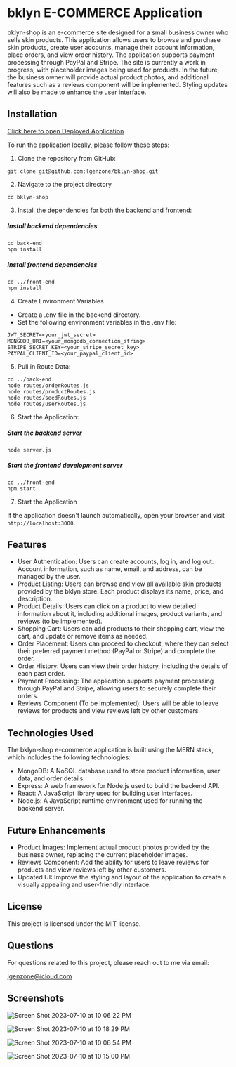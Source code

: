 # bklyn E-COMMERCE Application

bklyn-shop is an e-commerce site designed for a small business owner who sells skin products. This application allows users to browse and purchase skin products, create user accounts, manage their account information, place orders, and view order history. The application supports payment processing through PayPal and Stripe. The site is currently a work in progress, with placeholder images being used for products. In the future, the business owner will provide actual product photos, and additional features such as a reviews component will be implemented. Styling updates will also be made to enhance the user interface.

## Installation 

[Click here to open Deployed Application](https://bklyn-shop-app-7862908fb146.herokuapp.com/)

To run the application locally, please follow these steps:

1. Clone the repository from GitHub:
```
git clone git@github.com:lgenzone/bklyn-shop.git
```

2. Navigate to the project directory 
```
cd bklyn-shop
```

3. Install the dependencies for both the backend and frontend:

##### Install backend dependencies
```
cd back-end
npm install
```
##### Install frontend dependencies
```
cd ../front-end
npm install
```

4. Create Environment Variables 
* Create a .env file in the backend directory.
* Set the following environment variables in the .env file:
```
JWT_SECRET=<your_jwt_secret>
MONGODB_URI=<your_mongodb_connection_string>
STRIPE_SECRET_KEY=<your_stripe_secret_key>
PAYPAL_CLIENT_ID=<your_paypal_client_id>
```
5. Pull in Route Data:
```
cd ../back-end
node routes/orderRoutes.js
node routes/productRoutes.js
node routes/seedRoutes.js
node routes/userRoutes.js
```

6. Start the Application: 
##### Start the backend server
```
node server.js
```
##### Start the frontend development server
```
cd ../front-end
npm start
```
7. Start the Application 
 
If the application doesn't launch automatically, open your browser and visit `http://localhost:3000`.

## Features 

* User Authentication: Users can create accounts, log in, and log out. Account information, such as name, email, and address, can be managed by the user.
 * Product Listing: Users can browse and view all available skin products provided by the bklyn store. Each product displays its name, price, and description.
* Product Details: Users can click on a product to view detailed information about it, including additional images, product variants, and reviews (to be implemented).
* Shopping Cart: Users can add products to their shopping cart, view the cart, and update or remove items as needed.
* Order Placement: Users can proceed to checkout, where they can select their preferred payment method (PayPal or Stripe) and complete the order.
* Order History: Users can view their order history, including the details of each past order.
* Payment Processing: The application supports payment processing through PayPal and Stripe, allowing users to securely complete their orders.
* Reviews Component (To be implemented): Users will be able to leave reviews for products and view reviews left by other customers.

## Technologies Used 

The bklyn-shop e-commerce application is built using the MERN stack, which includes the following technologies:

* MongoDB: A NoSQL database used to store product information, user data, and order details.
* Express: A web framework for Node.js used to build the backend API.
* React: A JavaScript library used for building user interfaces.
* Node.js: A JavaScript runtime environment used for running the backend server.

## Future Enhancements

* Product Images: Implement actual product photos provided by the business owner, replacing the current placeholder images.
* Reviews Component: Add the ability for users to leave reviews for products and view reviews left by other customers.
* Updated UI: Improve the styling and layout of the application to create a visually appealing and user-friendly interface.

## License 

This project is licensed under the MIT license.

## Questions 

For questions related to this project, please reach out to me via email:

lgenzone@icloud.com

## Screenshots
![Screen Shot 2023-07-10 at 10 06 22 PM](https://github.com/lgenzone/bklyn-shop/assets/113480175/b59e314d-02b4-4149-86a5-8dd7a1cef0aa)

![Screen Shot 2023-07-10 at 10 18 29 PM](https://github.com/lgenzone/bklyn-shop/assets/113480175/1971b58c-0278-45f4-9195-9c1b0b848a61)


![Screen Shot 2023-07-10 at 10 06 54 PM](https://github.com/lgenzone/bklyn-shop/assets/113480175/2cb078de-a6dc-45c0-9afd-4503e5da752f)

![Screen Shot 2023-07-10 at 10 15 00 PM](https://github.com/lgenzone/bklyn-shop/assets/113480175/5fd88cdf-5a97-46f2-b272-6d00a46b467c)

